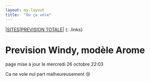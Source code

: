 ```yaml
---
layout: my-layout
title:  "Ou ça vole"
---
```


|[SITES](sites)|[PREVISION TOTALE](all)|
{: .links}

# Prevision Windy, modèle Arome
page mise à jour le mercredi 26 octobre 22:03


Ca ne vole nul part malheureusement 😢


